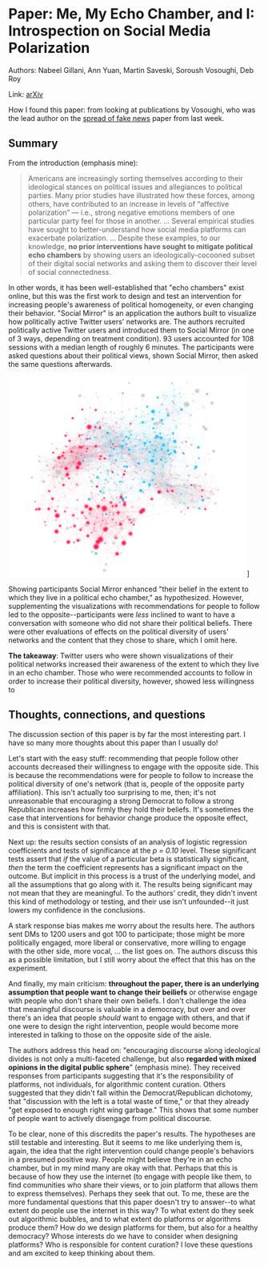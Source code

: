 <!-- date: 2019-12-18 -->
# Paper: Me, My Echo Chamber, and I: Introspection on Social Media Polarization
Authors: Nabeel Gillani, Ann Yuan, Martin Saveski, Soroush Vosoughi, Deb Roy

Link: [arXiv](https://arxiv.org/abs/1803.01731)

How I found this paper: from looking at publications by Vosoughi, who was the lead author on the [spread of fake news](spread_of_news_vosoughi.md) paper from last week.

## Summary
From the introduction (emphasis mine):

> Americans are increasingly sorting themselves according to their ideological stances on political issues and allegiances to political parties. Many prior studies have illustrated how these forces, among others, have contributed to an increase in levels of “affective polarization” — i.e., strong negative emotions members of one particular party feel for those in another. ... Several empirical studies have sought to better-understand how social media platforms can exacerbate polarization. ... Despite these examples, to our knowledge, **no prior interventions have sought to mitigate political echo chambers** by showing users an ideologically-cocooned subset of their digital social networks and asking them to discover their level of social connectedness.

In other words, it has been well-established that "echo chambers" exist online, but this was the first work to design and test an intervention for increasing people's awareness of political homogeneity, or even changing their behavior. "Social Mirror" is an application the authors built to visualize how politically active Twitter users' networks are. The authors recruited politically active Twitter users and introduced them to Social Mirror (in one of 3 ways, depending on treatment condition). 93 users accounted for 108 sessions with a median length of roughly 6 minutes. The participants were asked questions about their political views, shown Social Mirror, then asked the same questions afterwards.

![Sample image from "Social Mirror" application](introspection_echo_chamber_gillani_img1.png)]

Showing participants Social Mirror enhanced "their belief in the extent to which they live in a political echo chamber," as hypothesized. However, supplementing the visualizations with recommendations for people to follow led to the opposite--participants were *less* inclined to want to have a conversation with someone who did not share their political beliefs. There were other evaluations of effects on the political diversity of users' networks and the content that they chose to share, which I omit here.

**The takeaway**: Twitter users who were shown visualizations of their political networks increased their awareness of the extent to which they live in an echo chamber. Those who were recommended accounts to follow in order to increase their political diversity, however, showed less willingness to

## Thoughts, connections, and questions
The discussion section of this paper is by far the most interesting part. I have so many more thoughts about this paper than I usually do!

Let's start with the easy stuff: recommending that people follow other accounts decreased their willingness to engage with the opposite side. This is because the recommendations were for people to follow to increase the political diversity of one's network (that is, people of the opposite party affiliation). This isn't actually too surprising to me, then; it's not unreasonable that encouraging a strong Democrat to follow a strong Republican increases how firmly they hold their beliefs. It's sometimes the case that interventions for behavior change produce the opposite effect, and this is consistent with that.

Next up: the results section consists of an analysis of logistic regression coefficients and tests of significance at the *p = 0.10* level. These significant tests assert that *if* the value of a particular beta is statistically significant, *then* the term the coefficient represents has a significant impact on the outcome. But implicit in this process is a trust of the underlying model, and all the assumptions that go along with it. The results being significant may not mean that they are meaningful. To the authors' credit, they didn't invent this kind of methodology or testing, and their use isn't unfounded--it just lowers my confidence in the conclusions.

A stark response bias makes me worry about the results here. The authors sent DMs to 1200 users and got 100 to participate; those might be more politically engaged, more liberal or conservative, more willing to engage with the other side, more vocal, ... the list goes on. The authors discuss this as a possible limitation, but I still worry about the effect that this has on the experiment.

And finally, my main criticism: **throughout the paper, there is an underlying assumption that people want to change their beiliefs** or otherwise engage with people who don't share their own beliefs. I don't challenge the idea that meaningful discourse is valuable in a democracy, but over and over there's an idea that people *should* want to engage with others, and that if one were to design the right intervention, people would become more interested in talking to those on the opposite side of the aisle.

The authors address this head on: "encouraging discourse along ideological divides is not only a multi-faceted challenge, but also **regarded with mixed opinions in the digital public sphere**" (emphasis mine). They received responses from participants suggesting that it's the responsibility of platforms, not individuals, for algorithmic content curation. Others suggested that they didn't fall within the Democrat/Republican dichotomy, that "discussion with the left is a total waste of time," or that they already "get exposed to enough right wing garbage." This shows that some number of people want to actively disengage from political discourse.

To be clear, none of this discredits the paper's results. The hypotheses are still testable and interesting. But it seems to me like underlying them is, again, the idea that the right intervention could change people's behaviors in a presumed positive way. People might believe they're in an echo chamber, but in my mind many are okay with that. Perhaps that this is because of how they use the internet (to engage with people like them, to find communities who share their views, or to join platform that allows them to express themselves). Perhaps they seek that out. To me, these are the more fundamental questions that this paper doesn't try to answer--to what extent do people use the internet in this way? To what extent do they seek out algorithmic bubbles, and to what extent do platforms or algorithms produce them? How do we design platforms for them, but also for a healthy democracy? Whose interests do we have to consider when designing platforms? Who is responsible for content curation? I love these questions and am excited to keep thinking about them.
